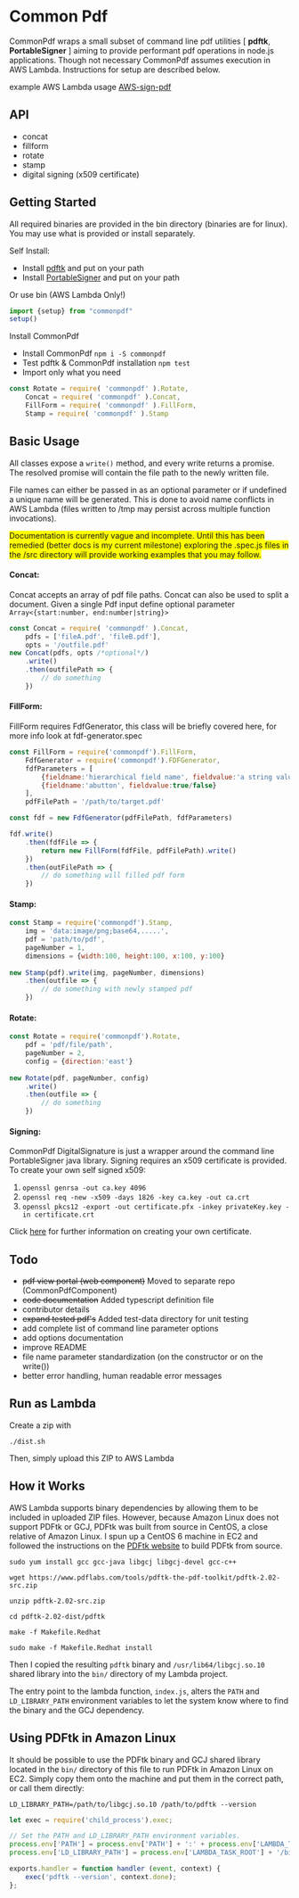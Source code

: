 # Common Pdf


CommonPdf wraps a small subset of command line pdf utilities [ **pdftk**, **PortableSigner** ] aiming to provide performant pdf operations in node.js applications.
Though not necessary CommonPdf assumes execution in AWS Lambda. Instructions for setup are described below.

example AWS Lambda usage [AWS-sign-pdf](https://github.com/corymickelson/AWS-sign-pdf)

## API

- concat
- fillform
- rotate
- stamp
- digital signing (x509 certificate)

## Getting Started
All required binaries are provided in the bin directory (binaries are for linux). You may use what is provided
or install separately.

Self Install:
- Install [pdftk](https://www.pdflabs.com/tools/pdftk-server/) and put on your path
- Install [PortableSigner](http://portablesigner.sourceforge.net/) and put on your path

Or use bin (AWS Lambda Only!)

```javascript 
import {setup} from "commonpdf"
setup() 
```
Install CommonPdf

- Install CommonPdf `npm i -S commonpdf`
- Test pdftk & CommonPdf installation ```npm test```
- Import only what you need
```javascript 
const Rotate = require( 'commonpdf' ).Rotate,
    Concat = require( 'commonpdf' ).Concat,
    FillForm = require( 'commonpdf' ).FillForm,
    Stamp = require( 'commonpdf' ).Stamp
```
## Basic Usage
All classes expose a ```write()``` method, and every write returns a promise. The resolved promise will contain
the file path to the newly written file.

File names can either be passed in as an optional parameter or if undefined a unique name will be generated.
This is done to avoid name conflicts in AWS Lambda (files 
written to /tmp may persist across multiple function invocations).

<span style="background-color:#FFFF00">Documentation is currently vague and incomplete. Until this has been remedied (better docs is my current milestone)
exploring the .spec.js files in the /src directory will provide working examples that you may follow.</span>


#### Concat:
Concat accepts an array of pdf file paths. Concat can also be used to split a document. Given a single Pdf input
 define optional parameter ```Array<{start:number, end:number|string}>``` 
```javascript
const Concat = require( 'commonpdf' ).Concat,
    pdfs = ['fileA.pdf', 'fileB.pdf'],
    opts = '/outfile.pdf' 
new Concat(pdfs, opts /*optional*/)
    .write()
    .then(outfilePath => {
    	// do something 
    })
```

#### FillForm:
FillForm requires FdfGenerator, this class will be briefly covered here, for more info look at fdf-generator.spec
```javascript
const FillForm = require('commonpdf').FillForm,
    FdfGenerator = require('commonpdf').FDFGenerator,
    fdfParameters = [
    	{fieldname:'hierarchical field name', fieldvalue:'a string value'},
    	{fieldname:'abutton', fieldvalue:true/false}
    ],
    pdfFilePath = '/path/to/target.pdf'

const fdf = new FdfGenerator(pdfFilePath, fdfParameters)

fdf.write()
    .then(fdfFile => {
    	return new FillForm(fdfFile, pdfFilePath).write()
    })
    .then(outFilePath => {
    	// do something will filled pdf form
    })
```
#### Stamp:
```javascript
const Stamp = require('commonpdf').Stamp,
    img = 'data:image/png;base64,.....',
    pdf = 'path/to/pdf',
    pageNumber = 1,
    dimensions = {width:100, height:100, x:100, y:100}
 
new Stamp(pdf).write(img, pageNumber, dimensions)    
    .then(outfile => {
    	// do something with newly stamped pdf 
    })
```

#### Rotate:
```javascript
const Rotate = require('commonpdf').Rotate,
    pdf = 'pdf/file/path',
    pageNumber = 2,
    config = {direction:'east'}
    
new Rotate(pdf, pageNumber, config)
    .write()
    .then(outfile => {
    	// do something
    })

```

#### Signing:
CommonPdf DigitalSignature is just a wrapper around the command line PortableSigner java library.
Signing requires an x509 certificate is provided. To create your own self signed x509:
1. `openssl genrsa -out ca.key 4096`
2. `openssl req -new -x509 -days 1826 -key ca.key -out ca.crt`
3. `openssl pkcs12 -export -out certificate.pfx -inkey privateKey.key -in certificate.crt`

Click [here](https://blog.didierstevens.com/2008/12/30/howto-make-your-own-cert-with-openssl/) for further information 
on creating your own certificate.



## Todo
 - ~~pdf view portal (web component)~~ Moved to separate repo (CommonPdfComponent)
 - ~~code documentation~~ Added typescript definition file
 - contributor details
 - ~~expand tested pdf's~~ Added test-data directory for unit testing
 - add complete list of command line parameter options
 - add options documentation
 - improve README
 - file name parameter standardization (on the constructor or on the write())
 - better error handling, human readable error messages
## Run as Lambda

Create a zip with

```
./dist.sh
```

Then, simply upload this ZIP to AWS Lambda

## How it Works
AWS Lambda supports binary dependencies by allowing them to be included in uploaded ZIP files. However, because Amazon Linux does not support PDFtk or GCJ, PDFtk was built from source in CentOS, a close relative of Amazon Linux. I spun up a CentOS 6 machine in EC2 and followed the instructions on the [PDFtk website](https://www.pdflabs.com/docs/install-pdftk-on-redhat-or-centos/) to build PDFtk from source. 

```
sudo yum install gcc gcc-java libgcj libgcj-devel gcc-c++

wget https://www.pdflabs.com/tools/pdftk-the-pdf-toolkit/pdftk-2.02-src.zip

unzip pdftk-2.02-src.zip

cd pdftk-2.02-dist/pdftk

make -f Makefile.Redhat

sudo make -f Makefile.Redhat install
```

Then I copied the resulting `pdftk` binary and `/usr/lib64/libgcj.so.10` shared library into the `bin/` directory of my Lambda project.

The entry point to the lambda function, `index.js`, alters the `PATH` and `LD_LIBRARY_PATH` environment variables to let the system know where to find the binary and the GCJ dependency.

## Using PDFtk in Amazon Linux

It should be possible to use the PDFtk binary and GCJ shared library located in the `bin/` directory of this file to run PDFtk in Amazon Linux on EC2. Simply copy them onto the machine and put them in the correct path, or call them directly:

```
LD_LIBRARY_PATH=/path/to/libgcj.so.10 /path/to/pdftk --version
```

```javascript 
let exec = require('child_process').exec;

// Set the PATH and LD_LIBRARY_PATH environment variables.
process.env['PATH'] = process.env['PATH'] + ':' + process.env['LAMBDA_TASK_ROOT'] + '/bin';
process.env['LD_LIBRARY_PATH'] = process.env['LAMBDA_TASK_ROOT'] + '/bin';

exports.handler = function handler (event, context) {
	exec('pdftk --version', context.done);
};
```

